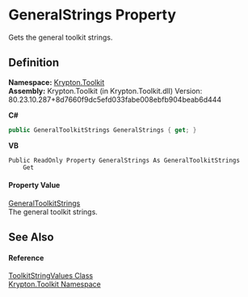 # GeneralStrings Property


Gets the general toolkit strings.



## Definition
**Namespace:** <a href="79d2eac2-21f4-54ff-7552-b20c33c30600.md">Krypton.Toolkit</a>  
**Assembly:** Krypton.Toolkit (in Krypton.Toolkit.dll) Version: 80.23.10.287+8d7660f9dc5efd033fabe008ebfb904beab6d444

**C#**
``` C#
public GeneralToolkitStrings GeneralStrings { get; }
```
**VB**
``` VB
Public ReadOnly Property GeneralStrings As GeneralToolkitStrings
	Get
```



#### Property Value
<a href="4ed471cd-a736-479b-d2d8-3777bd80ca33.md">GeneralToolkitStrings</a>  
The general toolkit strings.

## See Also


#### Reference
<a href="17eaa1c0-4744-e2c6-9ebe-b78766940617.md">ToolkitStringValues Class</a>  
<a href="79d2eac2-21f4-54ff-7552-b20c33c30600.md">Krypton.Toolkit Namespace</a>  
